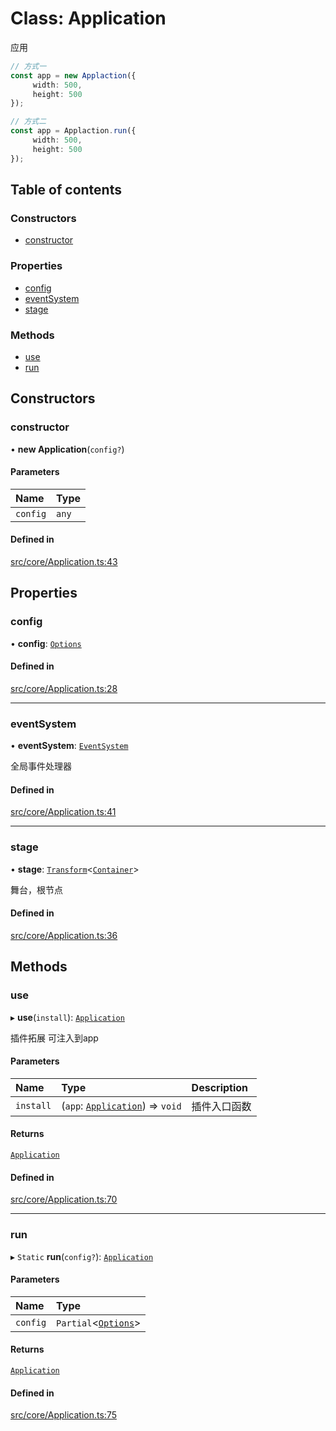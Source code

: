 # Class: Application

应用
```ts
// 方式一
const app = new Applaction({
     width: 500,
     height: 500
});
```
```ts
// 方式二
const app = Applaction.run({
     width: 500,
     height: 500
});
```

## Table of contents

### Constructors

- [constructor](Application.md#constructor)

### Properties

- [config](Application.md#config)
- [eventSystem](Application.md#eventsystem)
- [stage](Application.md#stage)

### Methods

- [use](Application.md#use)
- [run](Application.md#run)

## Constructors

### constructor

• **new Application**(`config?`)

#### Parameters

| Name | Type |
| :------ | :------ |
| `config` | `any` |

#### Defined in

[src/core/Application.ts:43](https://github.com/hxg2050/hxg/blob/2de6870/src/core/Application.ts#L43)

## Properties

### config

• **config**: [`Options`](../modules.md#options)

#### Defined in

[src/core/Application.ts:28](https://github.com/hxg2050/hxg/blob/2de6870/src/core/Application.ts#L28)

___

### eventSystem

• **eventSystem**: [`EventSystem`](EventSystem.md)

全局事件处理器

#### Defined in

[src/core/Application.ts:41](https://github.com/hxg2050/hxg/blob/2de6870/src/core/Application.ts#L41)

___

### stage

• **stage**: [`Transform`](Transform.md)<[`Container`](Container.md)\>

舞台，根节点

#### Defined in

[src/core/Application.ts:36](https://github.com/hxg2050/hxg/blob/2de6870/src/core/Application.ts#L36)

## Methods

### use

▸ **use**(`install`): [`Application`](Application.md)

插件拓展
可注入到app

#### Parameters

| Name | Type | Description |
| :------ | :------ | :------ |
| `install` | (`app`: [`Application`](Application.md)) => `void` | 插件入口函数 |

#### Returns

[`Application`](Application.md)

#### Defined in

[src/core/Application.ts:70](https://github.com/hxg2050/hxg/blob/2de6870/src/core/Application.ts#L70)

___

### run

▸ `Static` **run**(`config?`): [`Application`](Application.md)

#### Parameters

| Name | Type |
| :------ | :------ |
| `config` | `Partial`<[`Options`](../modules.md#options)\> |

#### Returns

[`Application`](Application.md)

#### Defined in

[src/core/Application.ts:75](https://github.com/hxg2050/hxg/blob/2de6870/src/core/Application.ts#L75)
